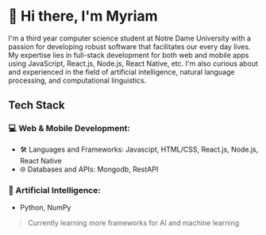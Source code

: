 # :wave: Hi there, I'm Myriam
I'm a third year computer science student at Notre Dame University with a passion for developing robust software that facilitates our every day lives. My expertise lies in full-stack development for both web and mobile apps using JavaScript, React.js, Node.js, React Native, etc. 
I'm also curious about and experienced in the field of artificial intelligence, natural language processing, and computational linguistics.

## Tech Stack
### 💻 Web & Mobile Development:
- 🛠 Languages and Frameworks: Javascipt, HTML/CSS, React.js, Node.js, React Native
- 🌐 Databases and APIs: Mongodb, RestAPI
  
### 🤖 Artificial Intelligence:
- Python, NumPy
> Currently learning more frameworks for AI and machine learning
